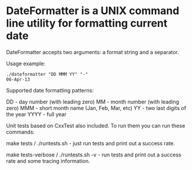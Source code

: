 # DateFormatter is a UNIX command line utility for formatting current date

DateFormatter accepts two arguments: a format string and a separator.

Usage example:

```
./dateformatter "DD MMM YY" "-"
06-Apr-13
```

Supported date formatting patterns:

DD - day number (with leading zero)
MM - month number (with leading zero)
MMM - short month name (Jan, Feb, Mar, etc)
YY - two last digits of the year
YYYY - full year

Unit tests based on CxxTest also included. To run them you can run these commands:

make tests / ./runtests.sh - just run tests and print out a success rate.

make tests-verbose / ./runtests.sh -v - run tests and print out a success rate and some tracing information.
